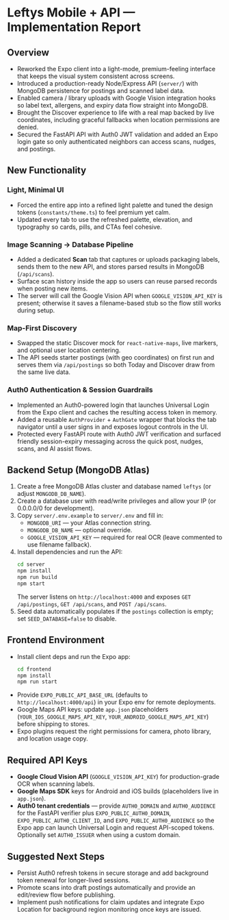 # Leftys Mobile + API — Implementation Report

## Overview
- Reworked the Expo client into a light-mode, premium-feeling interface that keeps the visual system consistent across screens.
- Introduced a production-ready Node/Express API (`server/`) with MongoDB persistence for postings and scanned label data.
- Enabled camera / library uploads with Google Vision integration hooks so label text, allergens, and expiry data flow straight into MongoDB.
- Brought the Discover experience to life with a real map backed by live coordinates, including graceful fallbacks when location permissions are denied.
- Secured the FastAPI API with Auth0 JWT validation and added an Expo login gate so only authenticated neighbors can access scans, nudges, and postings.

## New Functionality
### Light, Minimal UI
- Forced the entire app into a refined light palette and tuned the design tokens (`constants/theme.ts`) to feel premium yet calm.
- Updated every tab to use the refreshed palette, elevation, and typography so cards, pills, and CTAs feel cohesive.

### Image Scanning → Database Pipeline
- Added a dedicated **Scan** tab that captures or uploads packaging labels, sends them to the new API, and stores parsed results in MongoDB (`/api/scans`).
- Surface scan history inside the app so users can reuse parsed records when posting new items.
- The server will call the Google Vision API when `GOOGLE_VISION_API_KEY` is present; otherwise it saves a filename-based stub so the flow still works during setup.

### Map-First Discovery
- Swapped the static Discover mock for `react-native-maps`, live markers, and optional user location centering.
- The API seeds starter postings (with geo coordinates) on first run and serves them via `/api/postings` so both Today and Discover draw from the same live data.

### Auth0 Authentication & Session Guardrails
- Implemented an Auth0-powered login that launches Universal Login from the Expo client and caches the resulting access token in memory.
- Added a reusable `AuthProvider` + `AuthGate` wrapper that blocks the tab navigator until a user signs in and exposes logout controls in the UI.
- Protected every FastAPI route with Auth0 JWT verification and surfaced friendly session-expiry messaging across the quick post, nudges, scans, and AI assist flows.

## Backend Setup (MongoDB Atlas)
1. Create a free MongoDB Atlas cluster and database named `leftys` (or adjust `MONGODB_DB_NAME`).
2. Create a database user with read/write privileges and allow your IP (or 0.0.0.0/0 for development).
3. Copy `server/.env.example` to `server/.env` and fill in:
   - `MONGODB_URI` — your Atlas connection string.
   - `MONGODB_DB_NAME` — optional override.
   - `GOOGLE_VISION_API_KEY` — required for real OCR (leave commented to use filename fallback).
4. Install dependencies and run the API:
   ```bash
   cd server
   npm install
   npm run build
   npm start
   ```
   The server listens on `http://localhost:4000` and exposes `GET /api/postings`, `GET /api/scans`, and `POST /api/scans`.
5. Seed data automatically populates if the `postings` collection is empty; set `SEED_DATABASE=false` to disable.

## Frontend Environment
- Install client deps and run the Expo app:
  ```bash
  cd frontend
  npm install
  npm run start
  ```
- Provide `EXPO_PUBLIC_API_BASE_URL` (defaults to `http://localhost:4000/api`) in your Expo env for remote deployments.
- Google Maps API keys: update `app.json` placeholders (`YOUR_IOS_GOOGLE_MAPS_API_KEY`, `YOUR_ANDROID_GOOGLE_MAPS_API_KEY`) before shipping to stores.
- Expo plugins request the right permissions for camera, photo library, and location usage copy.

## Required API Keys
- **Google Cloud Vision API** (`GOOGLE_VISION_API_KEY`) for production-grade OCR when scanning labels.
- **Google Maps SDK** keys for Android and iOS builds (placeholders live in `app.json`).
- **Auth0 tenant credentials** — provide `AUTH0_DOMAIN` and `AUTH0_AUDIENCE` for the FastAPI verifier plus `EXPO_PUBLIC_AUTH0_DOMAIN`, `EXPO_PUBLIC_AUTH0_CLIENT_ID`, and `EXPO_PUBLIC_AUTH0_AUDIENCE` so the Expo app can launch Universal Login and request API-scoped tokens. Optionally set `AUTH0_ISSUER` when using a custom domain.

## Suggested Next Steps
- Persist Auth0 refresh tokens in secure storage and add background token renewal for longer-lived sessions.
- Promote scans into draft postings automatically and provide an edit/review flow before publishing.
- Implement push notifications for claim updates and integrate Expo Location for background region monitoring once keys are issued.
